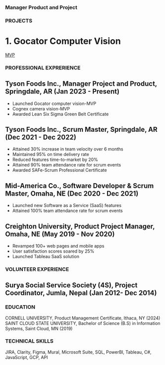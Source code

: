 ### Manager Product and Project

### PROJECTS

# 1. Gocator Computer Vision
  [MVP](https://drive.google.com/file/d/1hqkhvmJZ54XRwLdx644wcggNLTzwG67r/view?usp=sharing)
  
<!---<object data="{{pdfviewer/Gocator Computer Vision MVP POC - Shikhar Shrestha.pdf}}" width="1000" height="1000" type='application/pdf'></object>-->

### PROFESSIONAL EXPRERIENCE
## Tyson Foods Inc., Manager Project and Product, Springdale, AR (Jan 2023 - Present)
- Launched Gocator computer vision-MVP
- Cognex camera vision-MVP
- Awarded Lean Six Sigma Green Belt Certificate
  
## Tyson Foods Inc., Scrum Master, Springdale, AR (Dec 2021 - Dec 2022)
- Attained 30% increase in team velocity over 6 months
- Maintained 95% on time delivery rate
- Reduced features time-to-market by 20%
- Attained 90% team attendance rate for scrum events
- Awarded SAFe-Scrum Professional Certificate
  
## Mid-America Co.,  Software Developer & Scrum Master, Omaha, NE (Dec 2020 - Dec 2021)
- Launched new Software as a Service (SaaS) features
- Attained 100% team attendance rate for scrum events
  
## Creighton University, Product Project Manager, Omaha, NE (May 2019 - Nov 2020)
- Revamped 100+ web pages and mobile apps
- User satisfaction scores soared by 25%
- Launched Tableau SaaS solution

### VOLUNTEER EXPERIENCE
## Surya Social Service Society (4S), Project Coordinator, Jumla, Nepal (Jan 2012- Dec 2014)

### EDUCATION
CORNELL UNIVERSITY, Product Management Certificate, Ithaca, NY (2024)
SAINT CLOUD STATE UNIVERSITY, Bachelor of Science (B.S) in Information Systems, Saint Cloud, MN (2019)

### TECHNICAL SKILLS
JIRA, Clarity, Figma, Mural, Microsoft Suite, SQL, PowerBI, Tableau, C#, JavaScript, GCP, API

